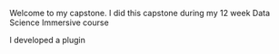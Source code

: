 Welcome to my capstone.
I did this capstone during my 12 week Data Science Immersive course

I developed a plugin
